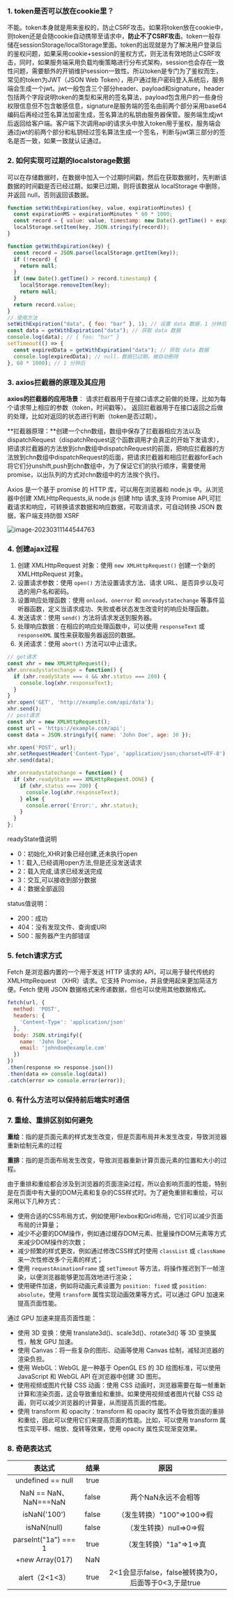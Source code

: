 ### 1. token是否可以放在cookie里？

不能。token本身就是用来鉴权的，防止CSRF攻击。如果将token放在cookie中，则token还是会随cookie自动携带至请求中，**防止不了CSRF攻击**。token一般存储在sessionStorage/localStorage里面。token的出现就是为了解决用户登录后的鉴权问题，如果采用cookie+session的鉴权方式，则无法有效地防止CSRF攻击，同时，如果服务端采用负载均衡策略进行分布式架构，session也会存在一致性问题，需要额外的开销维护session一致性。所以token是专门为了鉴权而生，常见的token为JWT（JSON Web  Token），用户通过账户密码登入系统后，服务端会生成一个jwt。jwt一般包含三个部分header、payload和signature，header包括两个字段说明token的类型和采用的签名算法，payload包含用户的一些身份权限信息但不包含敏感信息，signature是服务端的签名由前两个部分采用base64编码后再经过签名算法加密生成，签名算法的私钥由服务器保管。服务端生成jwt后返回给客户端。客户端下次调用api的请求头中放入token用于鉴权，服务端会通过jwt的前两个部分和私钥经过签名算法生成一个签名，判断与jwt第三部分的签名是否一致，如果一致就认证通过。

### 2. 如何实现可过期的localstorage数据

可以在存储数据时，在数据中加入一个过期时间戳，然后在获取数据时，先判断该数据的时间戳是否已经过期，如果已过期，则将该数据从 localStorage 中删除，并返回 null，否则返回该数据。

```js
function setWithExpiration(key, value, expirationMinutes) {
  const expirationMS = expirationMinutes * 60 * 1000;
  const record = { value: value, timestamp: new Date().getTime() + expirationMS };
  localStorage.setItem(key, JSON.stringify(record));
}

function getWithExpiration(key) {
  const record = JSON.parse(localStorage.getItem(key));
  if (!record) {
    return null;
  }
  if (new Date().getTime() > record.timestamp) {
    localStorage.removeItem(key);
    return null;
  }
  return record.value;
}
// 使用方法
setWithExpiration("data", { foo: "bar" }, 1); // 设置 data 数据，1 分钟后过期
const data = getWithExpiration("data"); // 获取 data 数据
console.log(data); // { foo: "bar" }
setTimeout(() => {
  const expiredData = getWithExpiration("data"); // 获取 data 数据
  console.log(expiredData); // null，数据已过期，被自动删除
}, 60 * 1000); // 1 分钟后
```

### 3. axios拦截器的原理及其应用

**axios的拦截器的应用场景**： 请求拦截器用于在接口请求之前做的处理，比如为每个请求带上相应的参数（token，时间戳等）。 返回拦截器用于在接口返回之后做的处理，比如对返回的状态进行判断（token是否过期）。 

**拦截器原理：**创建一个chn数组，数组中保存了拦截器相应方法以及dispatchRequest（dispatchRequest这个函数调用才会真正的开始下发请求），把请求拦截器的方法放到chn数组中dispatchRequest的前面，把响应拦截器的方法放到chn数组中dispatchRequest的后面，把请求拦截器和相应拦截器forEach将它们分unshift,push到chn数组中，为了保证它们的执行顺序，需要使用promise，以出队列的方式对chn数组中的方法挨个执行。 

Axios 是一个基于 promise 的 HTTP 库，可以用在浏览器和 node.js 中。从浏览器中创建  XMLHttpRequests,从 node.js 创建 http 请求,支持 Promise  API,可拦截请求和响应，可转换请求数据和响应数据，可取消请求，可自动转换 JSON 数据，客户端支持防御 XSRF

![image-20230311144544763](https://my-learning-data.oss-cn-hongkong.aliyuncs.com/imgs/image-20230311144544763.png)

### 4. 创建ajax过程

1. 创建 XMLHttpRequest 对象：使用 `new XMLHttpRequest()` 创建一个新的 XMLHttpRequest 对象。
2. 设置请求参数：使用 `open()` 方法设置请求方法、请求 URL、是否异步以及可选的用户名和密码。
3. 设置响应处理函数：使用 `onload`、`onerror` 和 `onreadystatechange` 等事件监听器函数，定义当请求成功、失败或者状态发生改变时的响应处理函数。
4. 发送请求：使用 `send()` 方法将请求发送到服务器。
5. 处理响应数据：在相应的响应处理函数中，可以使用 `responseText` 或 `responseXML` 属性来获取服务器返回的数据。
6. 关闭请求：使用 `abort()` 方法可以中止请求。

```js
// get请求
const xhr = new XMLHttpRequest();
xhr.onreadystatechange = function() {
  if (xhr.readyState === 4 && xhr.status === 200) {
    console.log(xhr.responseText);
  }
}
xhr.open('GET', 'http://example.com/api/data');
xhr.send();
// post请求
const xhr = new XMLHttpRequest();
const url = 'https://example.com/api';
const data = JSON.stringify({ name: 'John Doe', age: 30 });

xhr.open('POST', url);
xhr.setRequestHeader('Content-Type', 'application/json;charset=UTF-8');
xhr.send(data);

xhr.onreadystatechange = function() {
  if (xhr.readyState === XMLHttpRequest.DONE) {
    if (xhr.status === 200) {
      console.log(xhr.responseText);
    } else {
      console.error('Error:', xhr.status);
    }
  }
};
```

readyState值说明 

- 0：初始化,XHR对象已经创建,还未执行open 
- 1：载入,已经调用open方法,但是还没发送请求  
- 2：载入完成,请求已经发送完成 
- 3：交互,可以接收到部分数据 
- 4：数据全部返回 

status值说明：

- 200：成功  
- 404：没有发现文件、查询或URl 
- 500：服务器产生内部错误

### 5. fetch请求方式

Fetch 是浏览器内置的一个用于发送 HTTP 请求的 API，可以用于替代传统的 XMLHttpRequest （XHR）请求。它支持 Promise，并且使用起来更加简洁方便。Fetch 使用 JSON 数据格式来传递数据，但也可以使用其他数据格式。

```js
fetch(url, {
  method: 'POST',
  headers: {
    'Content-Type': 'application/json'
  },
  body: JSON.stringify({
    name: 'John Doe',
    email: 'johndoe@example.com'
  })
})
.then(response => response.json())
.then(data => console.log(data))
.catch(error => console.error(error));
```

### 6. **有什么方法可以保持前后端实时通信**

### 7. 重绘、重排区别如何避免

**重绘**：指的是页面元素的样式发生改变，但是页面布局并未发生改变，导致浏览器重新绘制元素的过程

**重排**：指的是页面布局发生改变，导致浏览器重新计算页面元素的位置和大小的过程。

由于重排和重绘都会涉及到浏览器的页面渲染过程，所以会影响页面的性能，特别是在页面中有大量的DOM元素和复杂的CSS样式时。为了避免重排和重绘，可以采用以下几种方式：

- 使用合适的CSS布局方式，例如使用Flexbox和Grid布局，它们可以减少页面布局的计算量；
- 减少不必要的DOM操作，例如通过缓存DOM元素、批量操作DOM元素等方式来减少DOM操作的次数；
- 减少频繁的样式更改，例如通过修改CSS样式时使用 `classList` 或 `className` 来一次性修改多个元素的样式；
- 使用 `requestAnimationFrame` 或 `setTimeout` 等方法，将操作推迟到下一帧渲染，以便浏览器能够更加高效地进行渲染；
- 使用硬件加速，例如将动画元素设置为 `position: fixed` 或 `position: absolute`，使用 `transform` 属性实现动画效果等方式，可以通过 GPU 加速来提高页面性能。

通过 GPU 加速来提高页面性能：

- 使用 3D 变换：使用 translate3d()、scale3d()、rotate3d() 等 3D 变换属性，触发 GPU 加速。
- 使用 Canvas：将一些复杂的图形、动画等使用 Canvas 绘制，减轻浏览器的渲染负担。
- 使用 WebGL：WebGL 是一种基于 OpenGL ES 的 3D 绘图标准，可以使用 JavaScript 和 WebGL API 在浏览器中创建 3D 图形。
- 使用视频或图片代替 CSS 动画：使用 CSS 动画时，浏览器需要在每一帧重新计算和渲染页面，这会导致重绘和重排。如果使用视频或者图片代替 CSS 动画，则可以减少浏览器的计算量，从而提高页面的性能。
- 使用 transform 和 opacity：transform 和 opacity 属性不会导致页面的重排和重绘，因此可以使用它们来提高页面的性能。比如，可以使用 transform 属性实现平移、缩放、旋转等效果，使用 opacity 属性实现渐变效果。

### 8. 奇葩表达式

|        表达式         | 结果  |                         原因                         |
| :-------------------: | :---: | :--------------------------------------------------: |
|   undefined == null   | true  |                                                      |
| NaN == NaN、NaN===NaN | false |                 两个NaN永远不会相等                  |
|     isNaN('100')      | false |              （发生转换）"100"=>100=>假              |
|      isNaN(null)      | false |               （发生转换）null=>0=>假                |
| parseInt("1a") === 1  | true  |               （发生转换）"1a"=>1=>真                |
|    +new Array(017)    |  NaN  |                                                      |
|    alert（2<1<3）     | true  | 2<1会显示false，false被转换为0，后面等于0<3,于是true |


